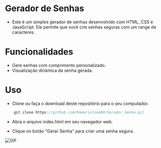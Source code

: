 # Gerador de Senhas

- Este é um simples gerador de senhas desenvolvido com HTML, CSS e JavaScript. Ele permite que você crie senhas seguras com um range de caracteres.

# Funcionalidades
- Gere senhas com comprimento personalizado.
- Visualização dinâmica da senha gerada.

# Uso

- Clone ou faça o download deste repositório para o seu computador.

```js
    git clone https://github.com/Romariolima99/Gerador_Senha.git
 ```

- Abra o arquivo index.html em seu navegador web.

- Clique no botão "Gerar Senha" para criar uma senha segura.

 <img src="https://i.imgur.com/tOoEIT6.png" alt="GIF" data-canonical-src="https://i.imgur.com/tOoEIT6.png" style="max-width: 50%;">